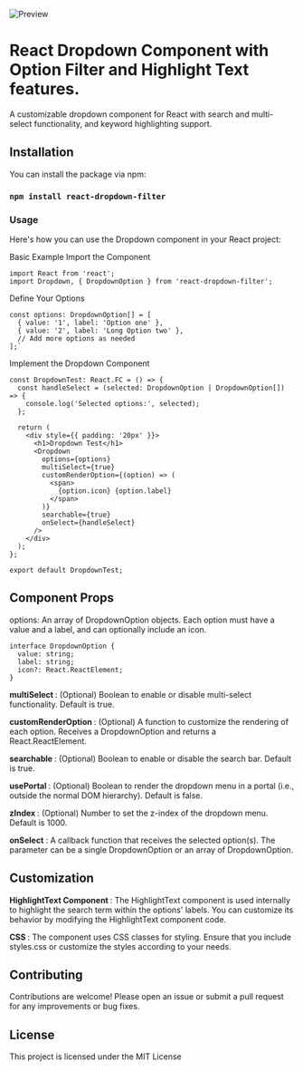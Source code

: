 
![Preview](https://i.ibb.co.com/ZH82cQT/preview.jpg)
# React Dropdown Component with Option Filter and Highlight Text features.
A customizable dropdown component for React with search and multi-select functionality, and keyword highlighting support.

## Installation
You can install the package via npm:

### `npm install react-dropdown-filter`

### Usage
Here's how you can use the Dropdown component in your React project:

Basic Example
Import the Component
```
import React from 'react';
import Dropdown, { DropdownOption } from 'react-dropdown-filter';
```

Define Your Options
```
const options: DropdownOption[] = [
  { value: '1', label: 'Option one' },
  { value: '2', label: 'Long Option two' },
  // Add more options as needed
];`
```
Implement the Dropdown Component
```
const DropdownTest: React.FC = () => {
  const handleSelect = (selected: DropdownOption | DropdownOption[]) => {
    console.log('Selected options:', selected);
  };

  return (
    <div style={{ padding: '20px' }}>
      <h1>Dropdown Test</h1>
      <Dropdown
        options={options}
        multiSelect={true}
        customRenderOption={(option) => (
          <span>
            {option.icon} {option.label}
          </span>
        )}
        searchable={true}
        onSelect={handleSelect}
      />
    </div>
  );
};

export default DropdownTest;
```

## Component Props
options: An array of DropdownOption objects. Each option must have a value and a label, and can optionally include an icon.
```
interface DropdownOption {
  value: string;
  label: string;
  icon?: React.ReactElement;
}
```

<b> multiSelect </b> : (Optional) Boolean to enable or disable multi-select functionality. Default is true.

<b> customRenderOption </b>: (Optional) A function to customize the rendering of each option. Receives a DropdownOption and returns a React.ReactElement.

<b> searchable </b>: (Optional) Boolean to enable or disable the search bar. Default is true.

<b> usePortal </b>: (Optional) Boolean to render the dropdown menu in a portal (i.e., outside the normal DOM hierarchy). Default is false.

<b> zIndex </b>: (Optional) Number to set the z-index of the dropdown menu. Default is 1000.

<b> onSelect</b> : A callback function that receives the selected option(s). The parameter can be a single DropdownOption or an array of DropdownOption.

## Customization
<b> HighlightText Component </b>: The HighlightText component is used internally to highlight the search term within the options' labels. You can customize its behavior by modifying the HighlightText component code.

<b> CSS </b>: The component uses CSS classes for styling. Ensure that you include styles.css or customize the styles according to your needs.

## Contributing
Contributions are welcome! Please open an issue or submit a pull request for any improvements or bug fixes.

## License
This project is licensed under the MIT License

